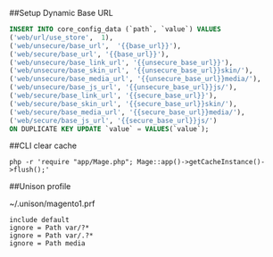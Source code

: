 ##Setup Dynamic Base URL

```sql
INSERT INTO core_config_data (`path`, `value`) VALUES
('web/url/use_store',  1), 
('web/unsecure/base_url',  '{{base_url}}'), 
('web/secure/base_url', '{{base_url}}'),
('web/unsecure/base_link_url', '{{unsecure_base_url}}'),
('web/unsecure/base_skin_url', '{{unsecure_base_url}}skin/'),
('web/unsecure/base_media_url', '{{unsecure_base_url}}media/'),
('web/unsecure/base_js_url', '{{unsecure_base_url}}js/'),
('web/secure/base_link_url', '{{secure_base_url}}'),
('web/secure/base_skin_url', '{{secure_base_url}}skin/'),
('web/secure/base_media_url', '{{secure_base_url}}media/'),
('web/secure/base_js_url', '{{secure_base_url}}js/')
ON DUPLICATE KEY UPDATE `value` = VALUES(`value`);
```

##CLI clear cache

    php -r 'require "app/Mage.php"; Mage::app()->getCacheInstance()->flush();'

##Unison profile

~/.unison/magento1.prf
    
    include default
    ignore = Path var/?*
    ignore = Path var/.?*
    ignore = Path media


